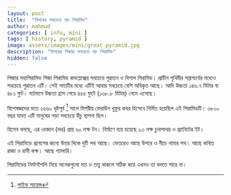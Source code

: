 ```yaml
---
layout: post
title:  "মিশরের সবচেয়ে বড় পিরামিড"
author: mahmud
categories: [ info, mini ]
tags: [ history, pyramid ]
image: assets/images/mini/great_pyramid.jpg
description: "মিশরের গিজার সবচেয়ে বড় পিরামিড"
hidden: false
---
```


গিজার মহাপিরামিড গিজা পিরামিড কমপ্লেক্সের সবচেয়ে পুরাতন ও বিশাল পিরামিড। প্রাচীন পৃথিবীর সপ্তাশ্চর্যের মধ্যেও সবচেয়ে পুরাতন এটি। সেই সাতটির মধ্যে এটিই আবার সবচেয়ে বেশি অবিকৃত আছে। আদি উচ্চতা ১৪৬.৭ মিটার বা ৪৮১ ফুট। বর্তমানে উচ্চতা হ্রাস পেয়ে ৪৫৫ ফুটে (১৩৮.৮ মিটার) নেমে এসেছে।

বিশেষজ্ঞদের মতে ২৫৬০ খৃষ্টপূর্ব [^1] সালে মিশরীয় ফেরাউন খুফুর কবর হিসেবে নির্মিত হয়েছিল এই পিরামিডটি। ৩৮০০ বছর যাবত এটি মানুষের গড়া সবচেয়ে উঁচু স্থাপনা ছিল। 

হিসেব বলছে, এর ওজোন (ভর) প্রায় ৬০ লক্ষ টন। নির্মাণে ব্যয় হয়েছে ২৩ লক্ষ চুনাপাথর ও গ্র‍্যানিটের ইট।

এই পিরামিডে প্রবেশের জন্যে উত্তর দিকে দুটি পথ আছে। ভেতরেও আছে উপরে ও নীচে নামার পথ। আছে কথিত রাজা ও রানী কক্ষ। আছে গ্যালারি। 

পিরামিডের নির্মাণশৈলি নিয়ে অনেকগুলো মত ও তত্ত্ব থাকলে সঠিক করে এখনও তা বলতে পারে না।

[^1]: [লাইভ সায়েন্স](https://www.livescience.com/32616-how-were-the-egyptian-pyramids-built-.html)
